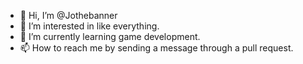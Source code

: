 - 👋 Hi, I’m @Jothebanner
- 👀 I’m interested in like everything.
- 🌱 I’m currently learning game development.
- 📫 How to reach me by sending a message through a pull request.

<!---
Jothebanner/Jothebanner is a ✨ special ✨ repository because its `README.md` (this file) appears on your GitHub profile.
You can click the Preview link to take a look at your changes.
--->
